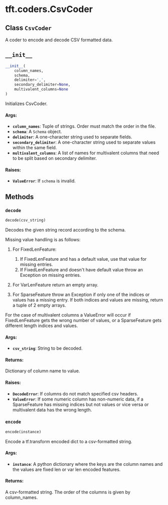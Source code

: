 <div itemscope itemtype="http://developers.google.com/ReferenceObject">
<meta itemprop="name" content="tft.coders.CsvCoder" />
<meta itemprop="path" content="Stable" />
<meta itemprop="property" content="__init__"/>
<meta itemprop="property" content="decode"/>
<meta itemprop="property" content="encode"/>
</div>

# tft.coders.CsvCoder

## Class `CsvCoder`



A coder to encode and decode CSV formatted data.

<h2 id="__init__"><code>__init__</code></h2>

``` python
__init__(
    column_names,
    schema,
    delimiter=',',
    secondary_delimiter=None,
    multivalent_columns=None
)
```

Initializes CsvCoder.

#### Args:

* <b>`column_names`</b>: Tuple of strings. Order must match the order in the file.
* <b>`schema`</b>: A `Schema` object.
* <b>`delimiter`</b>: A one-character string used to separate fields.
* <b>`secondary_delimiter`</b>: A one-character string used to separate values within
    the same field.
* <b>`multivalent_columns`</b>: A list of names for multivalent columns that need to
    be split based on secondary delimiter.


#### Raises:

* <b>`ValueError`</b>: If `schema` is invalid.



## Methods

<h3 id="decode"><code>decode</code></h3>

``` python
decode(csv_string)
```

Decodes the given string record according to the schema.

Missing value handling is as follows:

1. For FixedLenFeature:
    1. If FixedLenFeature and has a default value, use that value for
    missing entries.
    2. If FixedLenFeature and doesn't have default value throw an Exception
    on missing entries.

2. For VarLenFeature return an empty array.

3. For SparseFeature throw an Exception if only one of the indices or values
   has a missing entry. If both indices and values are missing, return
   a tuple of 2 empty arrays.

For the case of multivalent columns a ValueError will occur if
FixedLenFeature gets the wrong number of values, or a SparseFeature gets
different length indices and values.

#### Args:

* <b>`csv_string`</b>: String to be decoded.


#### Returns:

Dictionary of column name to value.


#### Raises:

* <b>`DecodeError`</b>: If columns do not match specified csv headers.
* <b>`ValueError`</b>: If some numeric column has non-numeric data, if a
      SparseFeature has missing indices but not values or vice versa or
      multivalent data has the wrong length.

<h3 id="encode"><code>encode</code></h3>

``` python
encode(instance)
```

Encode a tf.transform encoded dict to a csv-formatted string.

#### Args:

* <b>`instance`</b>: A python dictionary where the keys are the column names and the
    values are fixed len or var len encoded features.


#### Returns:

A csv-formatted string. The order of the columns is given by column_names.



